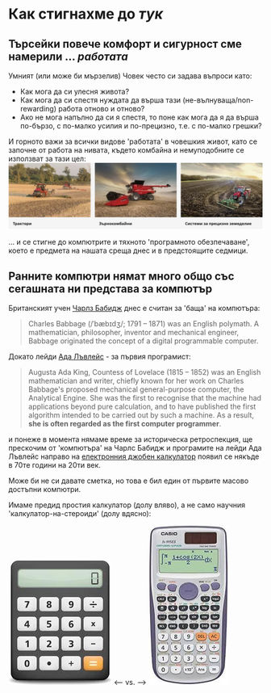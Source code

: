 Как стигнахме до _тук_
======================

[//]: # (It all started with comfort & safety which requires ... labour)
Търсейки повече комфорт и сигурност сме намерили ... _работата_
---------------------------------------------------------------
Умният (или може би мързелив) Човек често си задава въпроси като:
+ Как мога да си улесня живота?
+ Как мога да си спестя нуждата да върша тази (не-вълнуваща/non-rewarding) работа отново и отново?
+ Ако не мога напълно да си я спестя, то поне как мога да я да върша по-бързо, с по-малко усилия и по-прецизно, т.е. с по-малко грешки?

И горното важи за всички видове 'работата' в човешкия живот, като се започне от работа на нивата, където комбайна и немуподобните се използват за тази цел:
![](combines.png)

... и се стигне до компютрите и тяхното 'програмното обезпечаване', което е предмета на нашата среща днес и в предстоящите седмици.

[//]: # (TODO: competing with Nature vs. competing with other humans, e.g. wars & weapons)
[//]: # (Early computers were not anywhere close to what we now think a computer is)

Ранните компютри нямат много общо със сегашната ни представа за компютър
------------------------------------------------------------------------
Британският учен [Чарлз Бабидж][10] днес е считан за 'баща' на компютъра:
> Charles Babbage (/ˈbæbɪdʒ/; 1791 – 1871) was an English polymath.
> A mathematician, philosopher, inventor and mechanical engineer,
> Babbage originated the concept of a digital programmable computer.

Докато лейди [Ада Лъвлейс][20] - за първия програмист:
> Augusta Ada King, Countess of Lovelace (1815 – 1852)
> was an English mathematician and writer,
> chiefly known for her work on Charles Babbage's proposed
> mechanical general-purpose computer, the Analytical Engine.
> She was the first to recognise that the machine had applications
> beyond pure calculation, and to have published
> the first algorithm intended to be carried out by such a machine.
> As a result, **she is often regarded as the first computer programmer**.


и понеже в момента нямаме време за историческа ретроспекция, ще прескочим от 'компютъра' на Чарлс Бабидж и програмите на лейди Ада Лъвлейс направо на [електронния джобен калкулатор][30] появил се някъде в 70те години на 20ти век.

Може би не си давате сметка, но това е бил един от първите масово достъпни компютри.

Имаме предид простия калкулатор (долу вляво), а не само научния 'калкулатор-на-стероиди' (долу вдясно):


![](calculator.png) <-- vs. --> ![](sci-calculator.png)

[//]: # (Calculations - easy, **hard**, **_tedious_**)


[10]: https://cse.umn.edu/cbi/who-was-charles-babbage
[20]: https://en.wikipedia.org/wiki/Ada_Lovelace
[30]: https://en.wikipedia.org/wiki/Calculator
